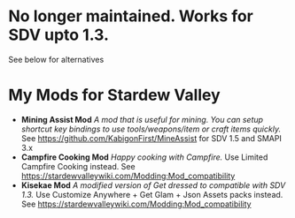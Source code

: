 # No longer maintained. Works for SDV upto 1.3.
See below for alternatives
# My Mods for Stardew Valley
* **Mining Assist Mod**
  _A mod that is useful for mining. You can setup shortcut key bindings to use tools/weapons/item or craft items quickly._
  See https://github.com/KabigonFirst/MineAssist for SDV 1.5 and SMAPI 3.x
* **Campfire Cooking Mod**
  _Happy cooking with Campfire._
  Use Limited Campfire Cooking instead. See https://stardewvalleywiki.com/Modding:Mod_compatibility
* **Kisekae Mod**
  _A modified version of Get dressed to compatible with SDV 1.3._
  Use Customize Anywhere + Get Glam + Json Assets packs instead. See https://stardewvalleywiki.com/Modding:Mod_compatibility
